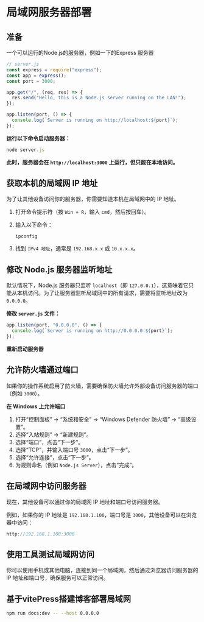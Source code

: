 # 局域网服务器部署

## 准备

一个可以运行的Node.js的服务器，例如一下的Express 服务器

```js
// server.js
const express = require("express");
const app = express();
const port = 3000;

app.get("/", (req, res) => {
  res.send("Hello, this is a Node.js server running on the LAN!");
});

app.listen(port, () => {
  console.log(`Server is running on http://localhost:${port}`);
});
```

**运行以下命令启动服务器：**

```js
node server.js
```

**此时，服务器会在 `http://localhost:3000` 上运行，但只能在本地访问。**

## 获取本机的局域网 IP 地址

为了让其他设备访问你的服务器，你需要知道本机在局域网中的 IP 地址。

1. 打开命令提示符（按 `Win + R`，输入 `cmd`，然后按回车）。

2. 输入以下命令：

   ```
   ipconfig
   ```

3. 找到 `IPv4 地址`，通常是 `192.168.x.x` 或 `10.x.x.x`。

## 修改 Node.js 服务器监听地址

默认情况下，Node.js 服务器只监听 `localhost`（即 `127.0.0.1`），这意味着它只能从本机访问。为了让服务器监听局域网中的所有请求，需要将监听地址改为 `0.0.0.0`。

**修改 `server.js` 文件：**

```js
app.listen(port, "0.0.0.0", () => {
  console.log(`Server is running on http://0.0.0.0:${port}`);
});
```

**重新启动服务器**

## 允许防火墙通过端口

如果你的操作系统启用了防火墙，需要确保防火墙允许外部设备访问服务器的端口（例如 `3000`）。

**在 Windows 上允许端口**

1. 打开“控制面板” -> “系统和安全” -> “Windows Defender 防火墙” -> “高级设置”。
2. 选择“入站规则” -> “新建规则”。
3. 选择“端口”，点击“下一步”。
4. 选择“TCP”，并输入端口号 `3000`，点击“下一步”。
5. 选择“允许连接”，点击“下一步”。
6. 为规则命名（例如 `Node.js Server`），点击“完成”。

## 在局域网中访问服务器

现在，其他设备可以通过你的局域网 IP 地址和端口号访问服务器。

例如，如果你的 IP 地址是 `192.168.1.100`，端口号是 `3000`，其他设备可以在浏览器中访问：

```js
http://192.168.1.100:3000
```

## 使用工具测试局域网访问

你可以使用手机或其他电脑，连接到同一个局域网，然后通过浏览器访问服务器的 IP 地址和端口号，确保服务可以正常访问。

## 基于vitePress搭建博客部署局域网

```bash
npm run docs:dev -- --host 0.0.0.0 
```

